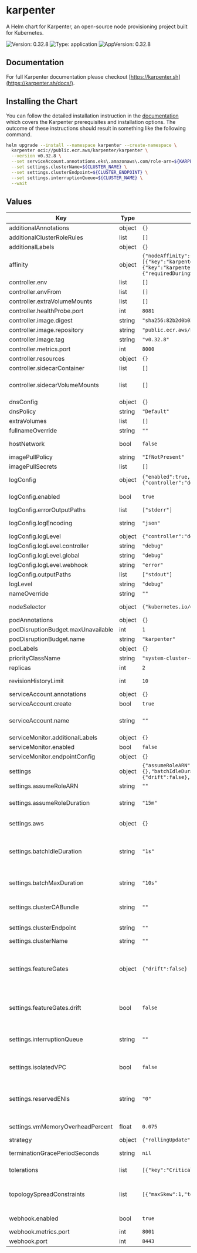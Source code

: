 # karpenter

A Helm chart for Karpenter, an open-source node provisioning project built for Kubernetes.

![Version: 0.32.8](https://img.shields.io/badge/Version-0.32.8-informational?style=flat-square) ![Type: application](https://img.shields.io/badge/Type-application-informational?style=flat-square) ![AppVersion: 0.32.8](https://img.shields.io/badge/AppVersion-0.32.8-informational?style=flat-square)

## Documentation

For full Karpenter documentation please checkout [https://karpenter.sh](https://karpenter.sh/docs/).

## Installing the Chart

You can follow the detailed installation instruction in the [documentation](https://karpenter.sh/docs/getting-started/getting-started-with-karpenter/#install) which covers the Karpenter prerequisites and installation options. The outcome of these instructions should result in something like the following command.

```bash
helm upgrade --install --namespace karpenter --create-namespace \
  karpenter oci://public.ecr.aws/karpenter/karpenter \
  --version v0.32.8 \
  --set serviceAccount.annotations.eks\.amazonaws\.com/role-arn=${KARPENTER_IAM_ROLE_ARN} \
  --set settings.clusterName=${CLUSTER_NAME} \
  --set settings.clusterEndpoint=${CLUSTER_ENDPOINT} \
  --set settings.interruptionQueue=${CLUSTER_NAME} \
  --wait
```

## Values

| Key | Type | Default | Description |
|-----|------|---------|-------------|
| additionalAnnotations | object | `{}` | Additional annotations to add into metadata. |
| additionalClusterRoleRules | list | `[]` | Specifies additional rules for the core ClusterRole. |
| additionalLabels | object | `{}` | Additional labels to add into metadata. |
| affinity | object | `{"nodeAffinity":{"requiredDuringSchedulingIgnoredDuringExecution":{"nodeSelectorTerms":[{"matchExpressions":[{"key":"karpenter.sh/provisioner-name","operator":"DoesNotExist"},{"key":"karpenter.sh/nodepool","operator":"DoesNotExist"}]}]}},"podAntiAffinity":{"requiredDuringSchedulingIgnoredDuringExecution":[{"topologyKey":"kubernetes.io/hostname"}]}}` | Affinity rules for scheduling the pod. If an explicit label selector is not provided for pod affinity or pod anti-affinity one will be created from the pod selector labels. |
| controller.env | list | `[]` | Additional environment variables for the controller pod. |
| controller.envFrom | list | `[]` |  |
| controller.extraVolumeMounts | list | `[]` | Additional volumeMounts for the controller pod. |
| controller.healthProbe.port | int | `8081` | The container port to use for http health probe. |
| controller.image.digest | string | `"sha256:82b2d0b0342ca41a5a86ad48f233b8baedb736747949d44b4279b4aa530dc427"` | SHA256 digest of the controller image. |
| controller.image.repository | string | `"public.ecr.aws/karpenter/controller"` | Repository path to the controller image. |
| controller.image.tag | string | `"v0.32.8"` | Tag of the controller image. |
| controller.metrics.port | int | `8000` | The container port to use for metrics. |
| controller.resources | object | `{}` | Resources for the controller pod. |
| controller.sidecarContainer | list | `[]` | Additional sidecarContainer config |
| controller.sidecarVolumeMounts | list | `[]` | Additional volumeMounts for the sidecar - this will be added to the volume mounts on top of extraVolumeMounts |
| dnsConfig | object | `{}` | Configure DNS Config for the pod |
| dnsPolicy | string | `"Default"` | Configure the DNS Policy for the pod |
| extraVolumes | list | `[]` | Additional volumes for the pod. |
| fullnameOverride | string | `""` | Overrides the chart's computed fullname. |
| hostNetwork | bool | `false` | Bind the pod to the host network. This is required when using a custom CNI. |
| imagePullPolicy | string | `"IfNotPresent"` | Image pull policy for Docker images. |
| imagePullSecrets | list | `[]` | Image pull secrets for Docker images. |
| logConfig | object | `{"enabled":true,"errorOutputPaths":["stderr"],"logEncoding":"json","logLevel":{"controller":"debug","global":"debug","webhook":"error"},"outputPaths":["stdout"]}` | Log configuration (Deprecated: Logging configuration will be dropped by v1, use logLevel instead) |
| logConfig.enabled | bool | `true` | Whether to enable provisioning and mounting the log ConfigMap |
| logConfig.errorOutputPaths | list | `["stderr"]` | Log errorOutputPaths - defaults to stderr only |
| logConfig.logEncoding | string | `"json"` | Log encoding - defaults to json - must be one of 'json', 'console' |
| logConfig.logLevel | object | `{"controller":"debug","global":"debug","webhook":"error"}` | Component-based log configuration |
| logConfig.logLevel.controller | string | `"debug"` | Controller log level, defaults to 'debug' |
| logConfig.logLevel.global | string | `"debug"` | Global log level, defaults to 'debug' |
| logConfig.logLevel.webhook | string | `"error"` | Error log level, defaults to 'error' |
| logConfig.outputPaths | list | `["stdout"]` | Log outputPaths - defaults to stdout only |
| logLevel | string | `"debug"` | Global log level |
| nameOverride | string | `""` | Overrides the chart's name. |
| nodeSelector | object | `{"kubernetes.io/os":"linux"}` | Node selectors to schedule the pod to nodes with labels. |
| podAnnotations | object | `{}` | Additional annotations for the pod. |
| podDisruptionBudget.maxUnavailable | int | `1` |  |
| podDisruptionBudget.name | string | `"karpenter"` |  |
| podLabels | object | `{}` | Additional labels for the pod. |
| priorityClassName | string | `"system-cluster-critical"` | PriorityClass name for the pod. |
| replicas | int | `2` | Number of replicas. |
| revisionHistoryLimit | int | `10` | The number of old ReplicaSets to retain to allow rollback. |
| serviceAccount.annotations | object | `{}` | Additional annotations for the ServiceAccount. |
| serviceAccount.create | bool | `true` | Specifies if a ServiceAccount should be created. |
| serviceAccount.name | string | `""` | The name of the ServiceAccount to use. If not set and create is true, a name is generated using the fullname template. |
| serviceMonitor.additionalLabels | object | `{}` | Additional labels for the ServiceMonitor. |
| serviceMonitor.enabled | bool | `false` | Specifies whether a ServiceMonitor should be created. |
| serviceMonitor.endpointConfig | object | `{}` | Endpoint configuration for the ServiceMonitor. |
| settings | object | `{"assumeRoleARN":"","assumeRoleDuration":"15m","aws":{},"batchIdleDuration":"1s","batchMaxDuration":"10s","clusterCABundle":"","clusterEndpoint":"","clusterName":"","featureGates":{"drift":false},"interruptionQueue":"","isolatedVPC":false,"reservedENIs":"0","vmMemoryOverheadPercent":0.075}` | Global Settings to configure Karpenter |
| settings.assumeRoleARN | string | `""` | Role to assume for calling AWS services. |
| settings.assumeRoleDuration | string | `"15m"` | Duration of assumed credentials in minutes. Default value is 15 minutes. Not used unless assumeRoleARN set. |
| settings.aws | object | `{}` | AWS-specific settings (Deprecated: The AWS block inside of settings was flattened into settings) |
| settings.batchIdleDuration | string | `"1s"` | The maximum amount of time with no new ending pods that if exceeded ends the current batching window. If pods arrive faster than this time, the batching window will be extended up to the maxDuration. If they arrive slower, the pods will be batched separately. |
| settings.batchMaxDuration | string | `"10s"` | The maximum length of a batch window. The longer this is, the more pods we can consider for provisioning at one time which usually results in fewer but larger nodes. |
| settings.clusterCABundle | string | `""` | Cluster CA bundle for TLS configuration of provisioned nodes. If not set, this is taken from the controller's TLS configuration for the API server. |
| settings.clusterEndpoint | string | `""` | Cluster endpoint. If not set, will be discovered during startup (EKS only) |
| settings.clusterName | string | `""` | Cluster name. |
| settings.featureGates | object | `{"drift":false}` | Feature Gate configuration values. Feature Gates will follow the same graduation process and requirements as feature gates in Kubernetes. More information here https://kubernetes.io/docs/reference/command-line-tools-reference/feature-gates/#feature-gates-for-alpha-or-beta-features |
| settings.featureGates.drift | bool | `false` | drift is in ALPHA and is disabled by default. Setting drift to true enables the drift disruption method to watch for drift between currently deployed nodes and the desired state of nodes set in provisioners and node templates |
| settings.interruptionQueue | string | `""` | interruptionQueue is disabled if not specified. Enabling interruption handling may require additional permissions on the controller service account. Additional permissions are outlined in the docs. |
| settings.isolatedVPC | bool | `false` | If true then assume we can't reach AWS services which don't have a VPC endpoint This also has the effect of disabling look-ups to the AWS pricing endpoint |
| settings.reservedENIs | string | `"0"` | Reserved ENIs are not included in the calculations for max-pods or kube-reserved This is most often used in the VPC CNI custom networking setup https://docs.aws.amazon.com/eks/latest/userguide/cni-custom-network.html |
| settings.vmMemoryOverheadPercent | float | `0.075` | The VM memory overhead as a percent that will be subtracted from the total memory for all instance types |
| strategy | object | `{"rollingUpdate":{"maxUnavailable":1}}` | Strategy for updating the pod. |
| terminationGracePeriodSeconds | string | `nil` | Override the default termination grace period for the pod. |
| tolerations | list | `[{"key":"CriticalAddonsOnly","operator":"Exists"}]` | Tolerations to allow the pod to be scheduled to nodes with taints. |
| topologySpreadConstraints | list | `[{"maxSkew":1,"topologyKey":"topology.kubernetes.io/zone","whenUnsatisfiable":"ScheduleAnyway"}]` | Topology spread constraints to increase the controller resilience by distributing pods across the cluster zones. If an explicit label selector is not provided one will be created from the pod selector labels. |
| webhook.enabled | bool | `true` | Whether to enable the webhooks and webhook permissions. |
| webhook.metrics.port | int | `8001` | The container port to use for webhook metrics. |
| webhook.port | int | `8443` | The container port to use for the webhook. |

